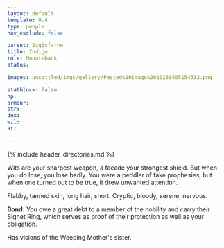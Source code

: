 ```yaml
---
layout: default
template: 0.4
type: people
nav_exclude: false

parent: Sigisfarne
title: Indigo
role: Mountebank
status: 

images: unsettled/imgs/gallery/Pasted%20image%2020250405154312.png

statblock: false
hp: 
armour: 
str: 
dex: 
wil: 
at: 

---
```


{% include header_directories.md %}

Wits are your sharpest weapon, a facade your strongest shield. But when you do lose, you lose badly. You were a peddler of fake prophesies, but when one turned out to be true, it drew unwanted attention.

Flabby, tanned skin, long hair, short. Cryptic, bloody, serene, nervous.

**Bond:** You owe a great debt to a member of the nobility and carry their Signet Ring, which serves as proof of their protection as well as your obligation.

Has visions of the Weeping Mother's sister.

